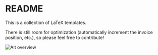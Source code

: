 # README

This is a collection of LaTeX templates.

There is still room for optimization (automatically increment the invoice position, etc.),
so please feel free to contribute!

![Alt overview](/wp-content/uploads/2011/03/latex-collection.png)

